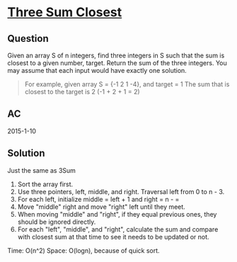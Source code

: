 ﻿# [Three Sum Closest](https://oj.leetcode.com/problems/3sum-closest/)
## Question
Given an array S of n integers, find three integers in S such that the sum is closest to a given number, target. Return the sum of the three integers. You may assume that each input would have exactly one solution.

>   For example, given array S = {-1 2 1 -4}, and target = 1
>   The sum that is closest to the target is 2 (-1 + 2 + 1 = 2)

## AC
2015-1-10

## Solution
Just the same as 3Sum
  1. Sort the array first.
  1. Use three pointers, left, middle, and right. Traversal left from 0 to n - 3.
  1. For each left, initialize middle = left + 1 and right = n - =
  1. Move "middle" right and move "right" left until they meet.
  1. When moving "middle" and "right", if they equal previous ones, they should be ignored directly.
  2. For each "left", "middle", and "right", calculate the sum and compare with closest sum at that time to see it needs to be updated or not.

Time: O(n^2)
Space: O(logn), because of quick sort.

